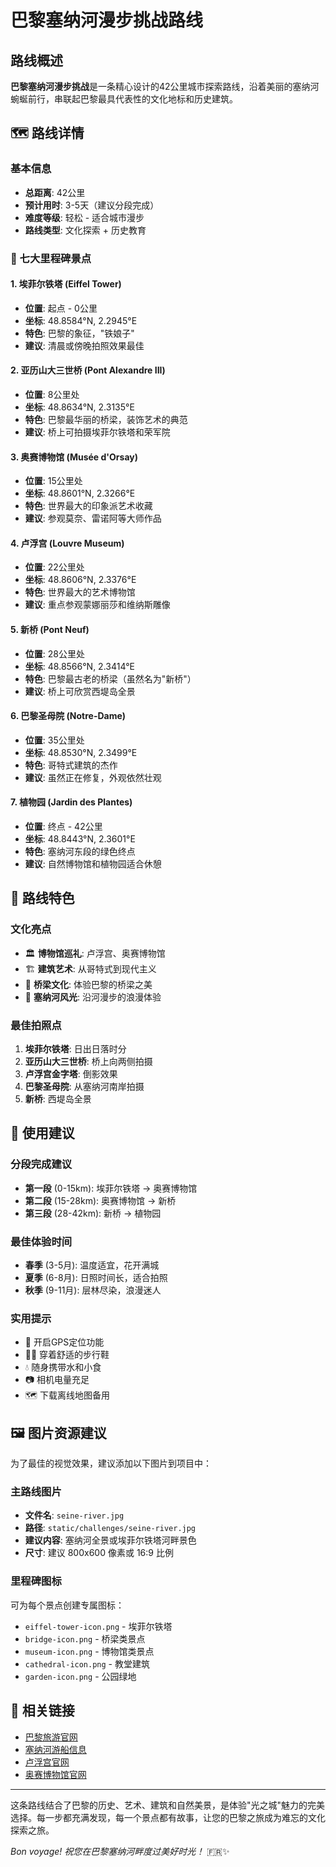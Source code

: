 # 巴黎塞纳河漫步挑战路线

## 路线概述

**巴黎塞纳河漫步挑战**是一条精心设计的42公里城市探索路线，沿着美丽的塞纳河蜿蜒前行，串联起巴黎最具代表性的文化地标和历史建筑。

## 🗺️ 路线详情

### 基本信息
- **总距离**: 42公里
- **预计用时**: 3-5天（建议分段完成）
- **难度等级**: 轻松 - 适合城市漫步
- **路线类型**: 文化探索 + 历史教育

### 📍 七大里程碑景点

#### 1. 埃菲尔铁塔 (Eiffel Tower)
- **位置**: 起点 - 0公里
- **坐标**: 48.8584°N, 2.2945°E
- **特色**: 巴黎的象征，"铁娘子"
- **建议**: 清晨或傍晚拍照效果最佳

#### 2. 亚历山大三世桥 (Pont Alexandre III)
- **位置**: 8公里处
- **坐标**: 48.8634°N, 2.3135°E
- **特色**: 巴黎最华丽的桥梁，装饰艺术的典范
- **建议**: 桥上可拍摄埃菲尔铁塔和荣军院

#### 3. 奥赛博物馆 (Musée d'Orsay)
- **位置**: 15公里处
- **坐标**: 48.8601°N, 2.3266°E
- **特色**: 世界最大的印象派艺术收藏
- **建议**: 参观莫奈、雷诺阿等大师作品

#### 4. 卢浮宫 (Louvre Museum)
- **位置**: 22公里处
- **坐标**: 48.8606°N, 2.3376°E
- **特色**: 世界最大的艺术博物馆
- **建议**: 重点参观蒙娜丽莎和维纳斯雕像

#### 5. 新桥 (Pont Neuf)
- **位置**: 28公里处
- **坐标**: 48.8566°N, 2.3414°E
- **特色**: 巴黎最古老的桥梁（虽然名为"新桥"）
- **建议**: 桥上可欣赏西堤岛全景

#### 6. 巴黎圣母院 (Notre-Dame)
- **位置**: 35公里处
- **坐标**: 48.8530°N, 2.3499°E
- **特色**: 哥特式建筑的杰作
- **建议**: 虽然正在修复，外观依然壮观

#### 7. 植物园 (Jardin des Plantes)
- **位置**: 终点 - 42公里
- **坐标**: 48.8443°N, 2.3601°E
- **特色**: 塞纳河东段的绿色终点
- **建议**: 自然博物馆和植物园适合休憩

## 🎨 路线特色

### 文化亮点
- 🏛️ **博物馆巡礼**: 卢浮宫、奥赛博物馆
- 🏗️ **建筑艺术**: 从哥特式到现代主义
- 🌉 **桥梁文化**: 体验巴黎的桥梁之美
- 🌊 **塞纳河风光**: 沿河漫步的浪漫体验

### 最佳拍照点
1. **埃菲尔铁塔**: 日出日落时分
2. **亚历山大三世桥**: 桥上向两侧拍摄
3. **卢浮宫金字塔**: 倒影效果
4. **巴黎圣母院**: 从塞纳河南岸拍摄
5. **新桥**: 西堤岛全景

## 📱 使用建议

### 分段完成建议
- **第一段** (0-15km): 埃菲尔铁塔 → 奥赛博物馆
- **第二段** (15-28km): 奥赛博物馆 → 新桥
- **第三段** (28-42km): 新桥 → 植物园

### 最佳体验时间
- **春季** (3-5月): 温度适宜，花开满城
- **夏季** (6-8月): 日照时间长，适合拍照
- **秋季** (9-11月): 层林尽染，浪漫迷人

### 实用提示
- 📱 开启GPS定位功能
- 🚶‍♀️ 穿着舒适的步行鞋
- 💧 随身携带水和小食
- 📷 相机电量充足
- 🗺️ 下载离线地图备用

## 🖼️ 图片资源建议

为了最佳的视觉效果，建议添加以下图片到项目中：

### 主路线图片
- **文件名**: `seine-river.jpg`
- **路径**: `static/challenges/seine-river.jpg`
- **建议内容**: 塞纳河全景或埃菲尔铁塔河畔景色
- **尺寸**: 建议 800x600 像素或 16:9 比例

### 里程碑图标
可为每个景点创建专属图标：
- `eiffel-tower-icon.png` - 埃菲尔铁塔
- `bridge-icon.png` - 桥梁类景点
- `museum-icon.png` - 博物馆类景点
- `cathedral-icon.png` - 教堂建筑
- `garden-icon.png` - 公园绿地

## 🔗 相关链接

- [巴黎旅游官网](https://www.parisinfo.com/)
- [塞纳河游船信息](https://www.bateaux-parisiens.com/)
- [卢浮宫官网](https://www.louvre.fr/)
- [奥赛博物馆官网](https://www.musee-orsay.fr/)

---

这条路线结合了巴黎的历史、艺术、建筑和自然美景，是体验"光之城"魅力的完美选择。每一步都充满发现，每一个景点都有故事，让您的巴黎之旅成为难忘的文化探索之旅。

*Bon voyage! 祝您在巴黎塞纳河畔度过美好时光！* 🇫🇷✨ 